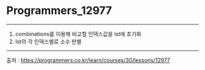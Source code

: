 # Programmers_12977
------------------------------------------------------
1. combinations를 이용해 비교할 인덱스값을 lst에 초기화
2. lst의 각 인덱스별로 소수 판별
------------------------------------------------------
출처 : https://programmers.co.kr/learn/courses/30/lessons/12977
